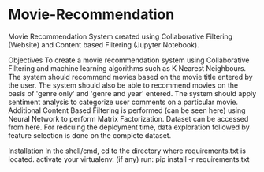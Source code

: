# Movie-Recommendation
Movie Recommendation System created using Collaborative Filtering (Website) and Content based Filtering (Jupyter Notebook).

Objectives
To create a movie recommendation system using Collaborative Filtering and machine learning algorithms such as K Nearest Neighbours.
The system should recommend movies based on the movie title entered by the user.
The system should also be able to recommend movies on the basis of 'genre only' and 'genre and year' entered.
The system should apply sentiment analysis to categorize user comments on a particular movie.
Additional Content Based Filtering is performed (can be seen here) using Neural Network to perform Matrix Factorization.
Dataset can be accessed from here.
For redcuing the deployment time, data exploration followed by feature selection is done on the complete dataset.

Installation
In the shell/cmd, cd to the directory where requirements.txt is located.
activate your virtualenv. (if any)
run: pip install -r requirements.txt
